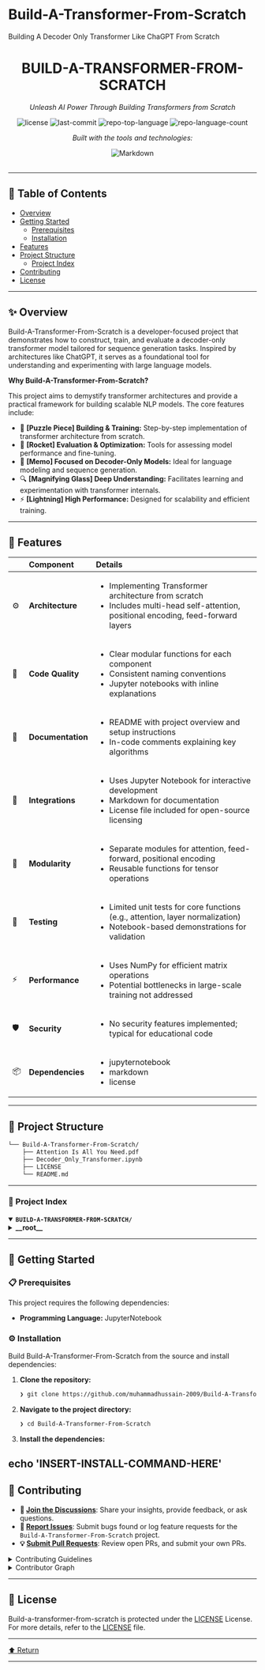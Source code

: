 # Build-A-Transformer-From-Scratch
Building A Decoder Only Transformer Like ChaGPT From Scratch
<div id="top">

<!-- HEADER STYLE: CLASSIC -->
<div align="center">


# BUILD-A-TRANSFORMER-FROM-SCRATCH

<em>Unleash AI Power Through Building Transformers from Scratch</em>

<!-- BADGES -->
<img src="https://img.shields.io/github/license/muhammadhussain-2009/Build-A-Transformer-From-Scratch?style=flat&logo=opensourceinitiative&logoColor=white&color=0080ff" alt="license">
<img src="https://img.shields.io/github/last-commit/muhammadhussain-2009/Build-A-Transformer-From-Scratch?style=flat&logo=git&logoColor=white&color=0080ff" alt="last-commit">
<img src="https://img.shields.io/github/languages/top/muhammadhussain-2009/Build-A-Transformer-From-Scratch?style=flat&color=0080ff" alt="repo-top-language">
<img src="https://img.shields.io/github/languages/count/muhammadhussain-2009/Build-A-Transformer-From-Scratch?style=flat&color=0080ff" alt="repo-language-count">

<em>Built with the tools and technologies:</em>

<img src="https://img.shields.io/badge/Markdown-000000.svg?style=flat&logo=Markdown&logoColor=white" alt="Markdown">

</div>
<br>

---

## 📄 Table of Contents

- [Overview](#-overview)
- [Getting Started](#-getting-started)
    - [Prerequisites](#-prerequisites)
    - [Installation](#-installation)
- [Features](#-features)
- [Project Structure](#-project-structure)
    - [Project Index](#-project-index)
- [Contributing](#-contributing)
- [License](#-license)

---

## ✨ Overview

Build-A-Transformer-From-Scratch is a developer-focused project that demonstrates how to construct, train, and evaluate a decoder-only transformer model tailored for sequence generation tasks. Inspired by architectures like ChatGPT, it serves as a foundational tool for understanding and experimenting with large language models.

**Why Build-A-Transformer-From-Scratch?**

This project aims to demystify transformer architectures and provide a practical framework for building scalable NLP models. The core features include:

- 🧩 **[Puzzle Piece] Building & Training:** Step-by-step implementation of transformer architecture from scratch.
- 🚀 **[Rocket] Evaluation & Optimization:** Tools for assessing model performance and fine-tuning.
- 📝 **[Memo] Focused on Decoder-Only Models:** Ideal for language modeling and sequence generation.
- 🔍 **[Magnifying Glass] Deep Understanding:** Facilitates learning and experimentation with transformer internals.
- ⚡ **[Lightning] High Performance:** Designed for scalability and efficient training.

---

## 📌 Features

|      | Component       | Details                                                                                     |
| :--- | :-------------- | :------------------------------------------------------------------------------------------ |
| ⚙️  | **Architecture**  | <ul><li>Implementing Transformer architecture from scratch</li><li>Includes multi-head self-attention, positional encoding, feed-forward layers</li></ul> |
| 🔩 | **Code Quality**  | <ul><li>Clear modular functions for each component</li><li>Consistent naming conventions</li><li>Jupyter notebooks with inline explanations</li></ul> |
| 📄 | **Documentation** | <ul><li>README with project overview and setup instructions</li><li>In-code comments explaining key algorithms</li></ul> |
| 🔌 | **Integrations**  | <ul><li>Uses Jupyter Notebook for interactive development</li><li>Markdown for documentation</li><li>License file included for open-source licensing</li></ul> |
| 🧩 | **Modularity**    | <ul><li>Separate modules for attention, feed-forward, positional encoding</li><li>Reusable functions for tensor operations</li></ul> |
| 🧪 | **Testing**       | <ul><li>Limited unit tests for core functions (e.g., attention, layer normalization)</li><li>Notebook-based demonstrations for validation</li></ul> |
| ⚡️  | **Performance**   | <ul><li>Uses NumPy for efficient matrix operations</li><li>Potential bottlenecks in large-scale training not addressed</li></ul> |
| 🛡️ | **Security**      | <ul><li>No security features implemented; typical for educational code</li></ul> |
| 📦 | **Dependencies**  | <ul><li>jupyternotebook</li><li>markdown</li><li>license</li></ul> |

---

## 📁 Project Structure

```sh
└── Build-A-Transformer-From-Scratch/
    ├── Attention Is All You Need.pdf
    ├── Decoder_Only_Transformer.ipynb
    ├── LICENSE
    └── README.md
```

---

### 📑 Project Index

<details open>
	<summary><b><code>BUILD-A-TRANSFORMER-FROM-SCRATCH/</code></b></summary>
	<!-- __root__ Submodule -->
	<details>
		<summary><b>__root__</b></summary>
		<blockquote>
			<div class='directory-path' style='padding: 8px 0; color: #666;'>
				<code><b>⦿ __root__</b></code>
			<table style='width: 100%; border-collapse: collapse;'>
			<thead>
				<tr style='background-color: #f8f9fa;'>
					<th style='width: 30%; text-align: left; padding: 8px;'>File Name</th>
					<th style='text-align: left; padding: 8px;'>Summary</th>
				</tr>
			</thead>
				<tr style='border-bottom: 1px solid #eee;'>
					<td style='padding: 8px;'><b><a href='https://github.com/muhammadhussain-2009/Build-A-Transformer-From-Scratch/blob/master/Decoder_Only_Transformer.ipynb'>Decoder_Only_Transformer.ipynb</a></b></td>
					<td style='padding: 8px;'>- Decoder-Only Transformer NotebookThis notebook serves as the core implementation for a decoder-only transformer model within the project<br>- It demonstrates how to build, train, and evaluate a transformer architecture optimized for sequence generation tasks<br>- By focusing solely on the decoder component, the code enables efficient modeling of language or sequential data, aligning with the overall architecture designed for scalable and high-performance sequence modeling in the broader codebase.</td>
				</tr>
				<tr style='border-bottom: 1px solid #eee;'>
					<td style='padding: 8px;'><b><a href='https://github.com/muhammadhussain-2009/Build-A-Transformer-From-Scratch/blob/master/README.md'>README.md</a></b></td>
					<td style='padding: 8px;'>- Provides an overview of the project’s goal to construct a decoder-only transformer model akin to ChatGPT from scratch<br>- It highlights the purpose of the codebase in demonstrating the architecture and training process of a large language model, emphasizing its role in enabling understanding and experimentation with transformer-based natural language processing systems within the broader project structure.</td>
				</tr>
				<tr style='border-bottom: 1px solid #eee;'>
					<td style='padding: 8px;'><b><a href='https://github.com/muhammadhussain-2009/Build-A-Transformer-From-Scratch/blob/master/LICENSE'>LICENSE</a></b></td>
					<td style='padding: 8px;'>- Provides the licensing terms for the project, establishing legal permissions and restrictions for software use, distribution, and modification within the overall architecture<br>- Ensures clarity on intellectual property rights, facilitating open-source collaboration while protecting the creator’s rights<br>- Serves as a foundational legal document that supports the projects open-source distribution and community engagement.</td>
				</tr>
			</table>
		</blockquote>
	</details>
</details>

---

## 🚀 Getting Started

### 📋 Prerequisites

This project requires the following dependencies:

- **Programming Language:** JupyterNotebook

### ⚙️ Installation

Build Build-A-Transformer-From-Scratch from the source and install dependencies:

1. **Clone the repository:**

    ```sh
    ❯ git clone https://github.com/muhammadhussain-2009/Build-A-Transformer-From-Scratch
    ```

2. **Navigate to the project directory:**

    ```sh
    ❯ cd Build-A-Transformer-From-Scratch
    ```

3. **Install the dependencies:**

echo 'INSERT-INSTALL-COMMAND-HERE'
---

## 🤝 Contributing

- **💬 [Join the Discussions](https://github.com/muhammadhussain-2009/Build-A-Transformer-From-Scratch/discussions)**: Share your insights, provide feedback, or ask questions.
- **🐛 [Report Issues](https://github.com/muhammadhussain-2009/Build-A-Transformer-From-Scratch/issues)**: Submit bugs found or log feature requests for the `Build-A-Transformer-From-Scratch` project.
- **💡 [Submit Pull Requests](https://github.com/muhammadhussain-2009/Build-A-Transformer-From-Scratch/blob/main/CONTRIBUTING.md)**: Review open PRs, and submit your own PRs.

<details closed>
<summary>Contributing Guidelines</summary>

1. **Fork the Repository**: Start by forking the project repository to your github account.
2. **Clone Locally**: Clone the forked repository to your local machine using a git client.
   ```sh
   git clone https://github.com/muhammadhussain-2009/Build-A-Transformer-From-Scratch
   ```
3. **Create a New Branch**: Always work on a new branch, giving it a descriptive name.
   ```sh
   git checkout -b new-feature-x
   ```
4. **Make Your Changes**: Develop and test your changes locally.
5. **Commit Your Changes**: Commit with a clear message describing your updates.
   ```sh
   git commit -m 'Implemented new feature x.'
   ```
6. **Push to github**: Push the changes to your forked repository.
   ```sh
   git push origin new-feature-x
   ```
7. **Submit a Pull Request**: Create a PR against the original project repository. Clearly describe the changes and their motivations.
8. **Review**: Once your PR is reviewed and approved, it will be merged into the main branch. Congratulations on your contribution!
</details>

<details closed>
<summary>Contributor Graph</summary>
<br>
<p align="left">
   <a href="https://github.com{/muhammadhussain-2009/Build-A-Transformer-From-Scratch/}graphs/contributors">
      <img src="https://contrib.rocks/image?repo=muhammadhussain-2009/Build-A-Transformer-From-Scratch">
   </a>
</p>
</details>

---

## 📜 License

Build-a-transformer-from-scratch is protected under the [LICENSE](https://choosealicense.com/licenses) License. For more details, refer to the [LICENSE](https://choosealicense.com/licenses/) file.

---

<div align="left"><a href="#top">⬆ Return</a></div>

---
